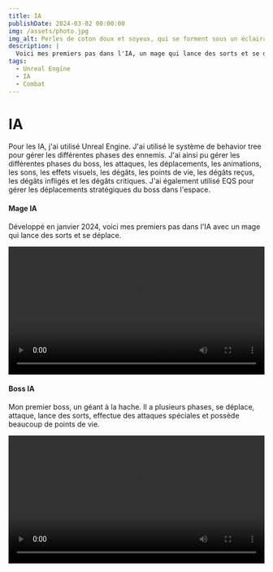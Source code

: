 ```yaml
---
title: IA
publishDate: 2024-03-02 00:00:00
img: /assets/photo.jpg
img_alt: Perles de coton doux et soyeux, qui se forment sous un éclairage vibrant
description: |
  Voici mes premiers pas dans l'IA, un mage qui lance des sorts et se déplace, ainsi qu'un boss à la hache.
tags:
  - Unreal Engine
  - IA
  - Combat
---
```


# IA

Pour les IA, j'ai utilisé Unreal Engine. J'ai utilisé le système de behavior tree pour gérer les différentes phases des ennemis. J'ai ainsi pu gérer les différentes phases du boss, les attaques, les déplacements, les animations, les sons, les effets visuels, les dégâts, les points de vie, les dégâts reçus, les dégâts infligés et les dégâts critiques. J'ai également utilisé EQS pour gérer les déplacements stratégiques du boss dans l'espace.

#### Mage IA

Développé en janvier 2024, voici mes premiers pas dans l'IA avec un mage qui lance des sorts et se déplace.

<div>
  <video width="100%" src="/assets/perso/mageia.mp4" controls></video>
</div>

#### Boss IA

Mon premier boss, un géant à la hache. Il a plusieurs phases, se déplace, attaque, lance des sorts, effectue des attaques spéciales et possède beaucoup de points de vie.

<div>
  <video width="100%" src="/assets/perso/boss.mp4" controls></video>
</div>
